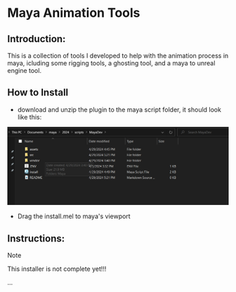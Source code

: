 # Maya Animation Tools
## Introduction:
This is a collection of tools I developed to help with the animation process in maya, icluding some rigging tools, a ghosting tool, and a maya to unreal engine tool.

## How to Install
* download and unzip the plugin to the maya script folder, it should look like this:

<img src = assets/istallDirectory.png width = 600> 

* Drag the install.mel to maya's viewport

## Instructions:
> [!NOTE]
> This installer is not complete yet!!!


...